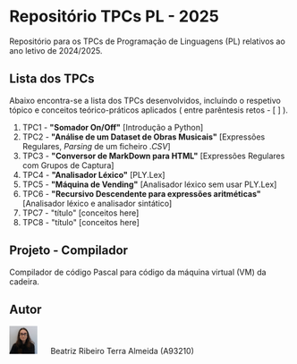 # Repositório TPCs PL - 2025

Repositório para os TPCs de Programação de Linguagens (PL) relativos ao ano letivo de 2024/2025.

## Lista dos TPCs

Abaixo encontra-se a lista dos TPCs desenvolvidos, incluíndo o respetivo tópico e conceitos teórico-práticos aplicados ( entre parêntesis retos - \[ \] ).

1. TPC1 - **"Somador On/Off"** \[Introdução a Python\]
2. TPC2 - **"Análise de um Dataset de Obras Musicais"** \[Expressões Regulares, _Parsing_ de um ficheiro _.CSV_\]
3. TPC3 - **"Conversor de MarkDown para HTML"** \[Expressões Regulares com Grupos de Captura\]
4. TPC4 - **"Analisador Léxico"** \[PLY.Lex\]
5. TPC5 - **"Máquina de Vending"** \[Analisador léxico sem usar PLY.Lex\]
6. TPC6 - **"Recursivo Descendente para expressões aritméticas"** \[Analisador léxico e analisador sintático\]
7. TPC7 - "título" \[conceitos here\]
8. TPC8 - "título" \[conceitos here\]

## Projeto - Compilador

Compilador de código Pascal para código da máquina virtual (VM) da cadeira.

## Autor

<img alt="Author Photo" src=".assets/A93210.jpg" width="50" height="50"> &nbsp;&nbsp;&nbsp;&nbsp; Beatriz Ribeiro Terra Almeida (A93210)
